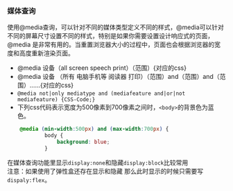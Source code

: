### 媒体查询
使用@media查询，可以针对不同的媒体类型定义不同的样式，@media可以针对不同的屏幕尺寸设置不同的样式，特别是如果你需要设置设计响应式的页面，@media 是非常有用的。当重置浏览器大小的过程中，页面也会根据浏览器的宽度和高度重新渲染页面。

- @media 设备（all screen speech print）（范围）{对应的css}
- @media 设备 （所有 电脑手机等 阅读器 打印）（范围）and（范围）and（范围）......{对应的css}
- `@media not|only mediatype and (mediafeature and|or|not mediafeature) {CSS-Code;}`
- 下列css代码表示宽度为500像素到700像素之间时，`<body>`的背景色为蓝色。
```css
	@media (min-width:500px) and (max-width:700px) {
            body {
                background: blue;
            }
```

在媒体查询功能里显示`display:none`和隐藏`display:block`比较常用   
注意：如果使用了弹性盒还存在显示和隐藏  那么此时显示的时候只需要写`dispaly:flex`。